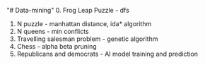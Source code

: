 "# Data-mining" 
0. Frog Leap Puzzle - dfs
1. N puzzle - manhattan distance, ida* algorithm
2. N queens - min conflicts
3. Travelling salesman problem - genetic algorithm
4. Chess - alpha beta pruning
5. Republicans and democrats - AI model training and prediction
